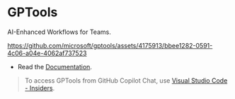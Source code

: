 # GPTools

AI-Enhanced Workflows for Teams.

https://github.com/microsoft/gptools/assets/4175913/bbee1282-0591-4c06-a04e-4062af737523

-   Read the [Documentation](https://github.com/microsoft/gptools).

> To access GPTools from GitHub Copilot Chat, use [Visual Studio Code - Insiders](https://code.visualstudio.com/insiders/).
